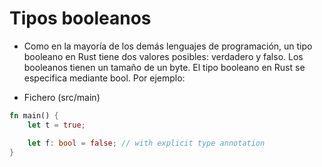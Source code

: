 # Tipos booleanos

- Como en la mayoría de los demás lenguajes de programación, un tipo booleano en Rust tiene dos valores posibles: verdadero y falso. Los booleanos tienen un tamaño de un byte. El tipo booleano en Rust se especifica mediante bool. Por ejemplo:

- Fichero (src/main)

```rust
fn main() {
    let t = true;

    let f: bool = false; // with explicit type annotation
}
```
